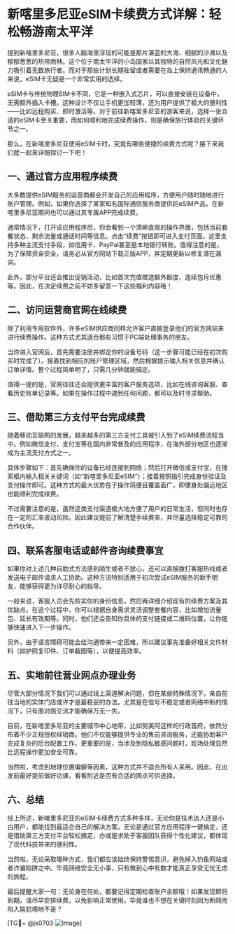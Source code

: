 # 新喀里多尼亚eSIM卡续费方式详解：轻松畅游南太平洋

提到新喀里多尼亚，很多人脑海里浮现的可能是那片湛蓝的大海、细腻的沙滩以及郁郁葱葱的热带雨林。这个位于南太平洋的小岛国家以其独特的自然风光和文化魅力吸引着无数旅行者。而对于那些计划长期驻留或者需要在岛上保持通讯畅通的人来说，eSIM卡无疑是一个非常实用的选择。

eSIM卡与传统物理SIM卡不同，它是一种嵌入式芯片，可以直接安装在设备中，无需额外插入卡槽。这种设计不仅让手机更加轻薄，还为用户提供了极大的便利性——比如远程购买、即时激活等。对于前往新喀里多尼亚的游客来说，选择一张合适的eSIM卡至关重要，而如何顺利地完成续费操作，则是确保旅行体验的关键环节之一。

那么，在新喀里多尼亚使用eSIM卡时，究竟有哪些便捷的续费方式呢？接下来我们就一起来详细探讨一下吧！

## 一、通过官方应用程序续费

大多数提供eSIM服务的运营商都会开发自己的应用程序，方便用户随时随地进行账户管理。例如，如果你选择了某家知名国际通信服务商提供的eSIM产品，在新喀里多尼亚期间也可以通过其专属APP完成续费。

通常情况下，打开该应用程序后，你会看到一个清晰直观的操作界面，包括当前套餐状态、剩余流量或通话时间等信息。点击“续费”按钮即可进入支付页面。这里支持多种主流支付手段，如信用卡、PayPal甚至是本地银行转账。值得注意的是，为了保障资金安全，请务必从官方网站下载正版APP，并定期更新以修复潜在漏洞。

此外，部分平台还会推出促销活动，比如首次充值赠送额外额度、连续包月优惠等。因此，在决定续费之前不妨多留意一下这些福利内容哦！

## 二、访问运营商官网在线续费

除了利用专用软件外，许多eSIM供应商同样允许客户直接登录他们的官方网站来进行续费操作。这种方式尤其适合那些习惯于PC端处理事务的朋友。

当你进入官网后，首先需要注册并绑定你的设备号码（这一步骤可能已经在初次购买时完成了）。接着找到相应的账户管理区域，然后根据提示输入相关信息并确认订单详情。整个过程简单明了，只需几分钟就能搞定。

值得一提的是，官网往往还会提供更丰富的客户服务选项，比如在线咨询客服、查看历史账单记录等。如果在操作过程中遇到任何问题，都可以及时寻求帮助。

## 三、借助第三方支付平台完成续费

随着移动互联网的发展，越来越多的第三方支付工具被引入到了eSIM续费流程当中。例如微信支付、支付宝等在国内非常普及的应用程序，在海外部分地区也逐渐成为主流支付方式之一。

具体步骤如下：首先确保你的设备已经连接到网络；然后打开微信或支付宝，在搜索框内输入相关关键词（如“新喀里多尼亚eSIM”）；接着按照指引完成身份验证及支付操作即可。这种方式的最大优势在于操作简便且覆盖面广，即使身处偏远地区也能顺利完成续费。

不过需要注意的是，虽然这类支付渠道极大地方便了用户的日常生活，但同时也存在一定的汇率波动风险。因此建议提前了解清楚手续费率，并尽量选择稳定可靠的合作伙伴。

## 四、联系客服电话或邮件咨询续费事宜

如果你对上述几种自助式方法感到陌生或者不放心，还可以直接拨打客服热线或者发送电子邮件请求人工协助。这种方法特别适用于初次尝试eSIM服务的新手朋友，能够获得更为详尽耐心的指导。

一般来说，客服人员会先核实你的身份信息，然后再详细介绍现有的续费方案及其优缺点。在这个过程中，你可以根据自身需求灵活调整套餐内容，比如增加流量包、延长有效期等。同时，他们还会告知你具体的支付链接或二维码位置，让你能够快速进入下一步操作。

另外，由于语言障碍可能会给沟通带来一定困难，所以建议事先准备好相关文件材料（如护照复印件、订单截图等），以便提高效率。

## 五、实地前往营业网点办理业务

尽管大部分情况下我们可以通过线上渠道解决问题，但在某些特殊情况下，亲自前往当地的实体门店或许才是最稳妥的办法。尤其是在信号不稳定或者网络中断的情况下，只有面对面交流才能确保万无一失。

目前，在新喀里多尼亚的主要城市中心地带，比如努美阿这样的行政首府，依然分布着不少正规授权经销商。他们不仅能够提供专业的售前咨询服务，还能协助客户完成复杂的后台配置工作。更重要的是，当涉及到隐私敏感问题时，现场处理显然比远程操作更加安全可靠。

当然啦，考虑到地理位置偏僻等因素，这种方式并不适合所有人采用。因此，在出发前最好提前做好功课，看看附近是否有合适的网点可供选择。

## 六、总结

综上所述，新喀里多尼亚的eSIM卡续费方式多种多样，无论你是技术达人还是小白用户，都能找到最适合自己的解决方案。无论是通过官方应用程序一键搞定，还是借助第三方支付平台轻松搞定，亦或是求助于客服团队获得个性化建议，都体现了现代科技带来的便利性。

当然啦，无论采取哪种方式，我们都应该始终保持警惕意识，避免掉入钓鱼网站或者诈骗陷阱之中。毕竟网络安全无小事，只有做到心中有数才能真正享受无忧无虑的旅程。

最后提醒大家一句：无论身在何处，都要记得定期检查账户余额哦！如果发现即将到期，请尽早安排续费，以免影响正常使用。毕竟谁也不想在关键时刻因为断网而陷入尴尬境地不是？

[TG💪+ @jx0703 ![Image](https://github.com/user-attachments/assets/dbca1d08-cadb-493c-b0ec-ad6f7a83f270)]